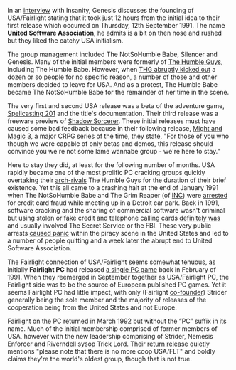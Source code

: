 In an [interview](/f/a93540) with Insanity, Genesis discusses the founding of USA/Fairlight stating that it took just 12 hours from the initial idea to their first release which occurred on Thursday, 12th September 1991. The name **United Software Association**, he admits is a bit on then nose and rushed but they liked the catchy USA initialism.

The group management included The NotSoHumble Babe, Silencer and Genesis. Many of the initial members were formerly of [The Humble Guys](/g/the-humble-guys), including The Humble Babe. However, when [THG abruptly kicked out](/f/a93ed4) a dozen or so people for no specific reason, a number of those and other members decided to leave for USA. And as a protest, The Humble Babe became The NotSoHumble Babe for the remainder of her time in the scene.

The very first and second USA release was a beta of the adventure game, [Spellcasting 201](/f/ac27bd8) and the title's documentation. Their third release was a freeware preview of [Shadow Sorcerer](/f/ad2a0e8). These initial releases must have caused some bad feedback because in their following release, [Might and Magic 3](/f/b62d133), a major CRPG series of the time, they state, "For those of you who though we were capable of only betas and demos, this release should convince you we're not some lame wannabe group - we're here to stay."

Here to stay they did, at least for the following number of months. USA rapidly became one of the most prolific PC cracking groups quickly overtaking their [arch-rivals](/f/b24832) The Humble Guys for the duration of their brief existence. Yet this all came to a crashing halt at the end of January 1991 when The NotSoHumble Babe and The Grim Reaper (of [INC](/g/international-network-of-crackers)) were [arrested](/f/aa20a3a) for credit card fraud while meeting up in a Detroit car park. Back in 1991, software cracking and the sharing of commercial software wasn't criminal but using stolen or fake credit and telephone calling cards [definitely was](/f/a819b62) and usually involved The Secret Service or the FBI. These very public arrests [caused panic](/f/ab3a95) within the piracy scene in the United States and led to a number of people quitting and a week later the abrupt end to United Software Association.

The Fairlight connection of USA/Fairlight seems somewhat tenuous, as initially **Fairlight PC** had released [a single PC game](/f/b32488a) back in February of 1991. When they reemerged in September together as USA/Fairlight PC, the Fairlight side was to be the source of European published PC games. Yet it seems Fairlight PC had little impact, with only (Fairlight [co-founder](http://janeway.exotica.org.uk/target.php?idp=6375&idr=1940&tgt=1)) Strider generally being the sole member and the majority of releases of the cooperation being from the United States and not Europe.

Fairlight on the PC returned in March 1992 but without the “PC” suffix in its name. Much of the initial membership comprised of former members of USA, however with the new leadership comprising of Strider, Nemesis Enforcer and Riverndell sysop Trick Lord. Their [return release](/f/ac232a6) quietly mentions "please note that there is no more coop USA/FLT" and boldly claims they're the world's oldest group, though that is not true.